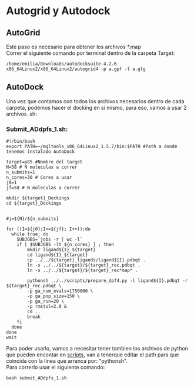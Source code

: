 # Autogrid y Autodock
## AutoGrid
Este paso es necesario para obtener los archivos *.map <br>
Correr el siguiente comando por terminal dentro de la carpeta Target:
```
/home/emilia/Downloads/autodocksuite-4.2.6-x86_64Linux2/x86_64Linux2/autogrid4 -p a.gpf -l a.glg
```

## AutoDock
Una vez que contamos con todos los archivos necesarios dentro de cada carpeta, podemos hacer el docking en si mismo, para eso, vamos a usar 2 archivos .sh:
### Submit_ADdpfs_1.sh:
```
#!/bin/bash
export PATH=~/mgltools_x86_64Linux2_1.5.7/bin:$PATH #Path a donde tenemos instalado AutoDock

target=p85 #Nombre del target
N=58 # N moleculas a correr
n_submits=1 
n_cores=30 # Cores a usar
j0=1 
jf=58 # N moleculas a correr

mkdir ${target}_Dockings
cd ${target}_Dockings


#j=${N}/${n_submits}

for ((I=${j0};I<=${jf}; I++));do
  while true; do
    SUBJOBS=`jobs -r | wc -l`
    if [ $SUBJOBS -lt ${n_cores} ] ; then
        mkdir ligand${I}_${target}
        cd ligand${I}_${target}
        cp ../../${target}_ligands/ligand${I}.pdbqt .
        ln -s ../../${target}/${target}_rec.pdbqt .
        ln -s ../../${target}/${target}_rec*map* .

        pythonsh ../../scripts/prepare_dpf4.py -l ligand${I}.pdbqt -r ${target}_rec.pdbqt \
        -p ga_num_evals=1750000 \
        -p ga_pop_size=150 \
        -p ga_run=20 \
        -p rmstol=2.0 &
        cd ..
        break
    fi
  done
done
wait
```
Para poder usarlo, vamos a necesitar tener tambien los archivos de python que pueden encontar en [scripts](scripts), van a tenerque editar el path pars que coincida con la linea que arranca por: "pythonsh". <br>
Para correrlo usar el siguiente comando: 
```
bash submit_ADdpfs_1.sh
```



